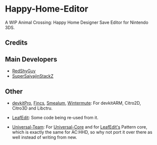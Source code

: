 # Happy-Home-Editor

A WIP Animal Crossing: Happy Home Designer Save Editor for Nintendo 3DS.

## Credits
## Main Developers
- [RedShyGuy](https://github.com/RedShyGuy)
- [SuperSaiyajinStackZ](https://github.com/SuperSaiyajinStackZ)

## Other
- [devkitPro](https://github.com/devkitPro), [Fincs](https://github.com/fincs), [Smealum](https://github.com/smealum), [Wintermute](https://github.com/WinterMute): For devkitARM, Citro2D, Citro3D and Libctru.

- [LeafEdit](https://github.com/Universal-Team/LeafEdit): Some code being re-used from it.

- [Universal-Team](https://github.com/Universal-Team): For [Universal-Core](https://github.com/Universal-Team/Universal-Core) and for [LeafEdit's](https://github.com/Universal-Team/LeafEdit) Pattern core, which is exactly the same for AC:HHD, so why not port it over there as well instead of writing from new.